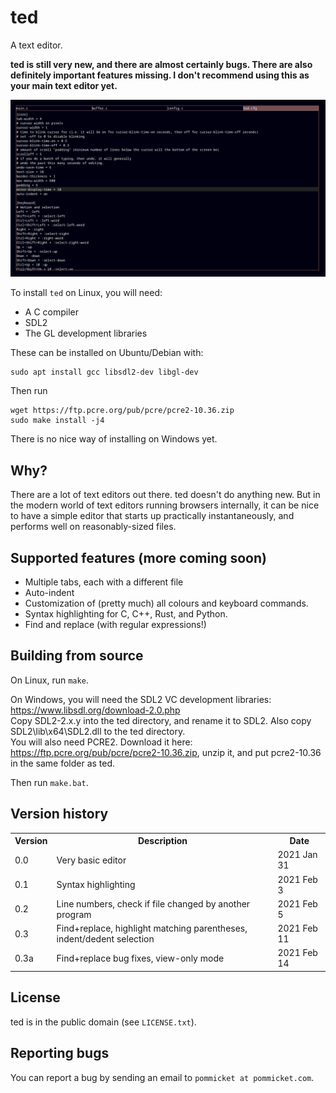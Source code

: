 # ted

A text editor.

**ted is still very new, and there are almost certainly bugs. There are also definitely important features missing. I don't recommend using this as your main text editor yet.**

<img src="ted.png">

To install `ted` on Linux, you will need:

- A C compiler
- SDL2
- The GL development libraries

These can be installed on Ubuntu/Debian with:

```
sudo apt install gcc libsdl2-dev libgl-dev
```

Then run

```
wget https://ftp.pcre.org/pub/pcre/pcre2-10.36.zip
sudo make install -j4
```

There is no nice way of installing on Windows yet.

## Why?

There are a lot of text editors out there. ted doesn't do anything new.
But in the modern world of text editors running browsers internally, it can be nice to have
a simple editor that starts up practically instantaneously, and performs well on reasonably-sized files.

## Supported features (more coming soon)

- Multiple tabs, each with a different file
- Auto-indent
- Customization of (pretty much) all colours and keyboard commands.
- Syntax highlighting for C, C++, Rust, and Python.
- Find and replace (with regular expressions!)

## Building from source

On Linux, run `make`.

On Windows, you will need the SDL2 VC development libraries: https://www.libsdl.org/download-2.0.php  
Copy SDL2-2.x.y into the ted directory, and rename it to SDL2. Also copy SDL2\lib\x64\SDL2.dll
to the ted directory.  
You will also need PCRE2. Download it here: https://ftp.pcre.org/pub/pcre/pcre2-10.36.zip,
unzip it, and put pcre2-10.36 in the same folder as ted.

Then run `make.bat`.

## Version history

<table>
<tr><th>Version</th> <th>Description</th> <th>Date</th></tr>
<tr><td>0.0</td> <td>Very basic editor</td> <td>2021 Jan 31</td></tr>
<tr><td>0.1</td> <td>Syntax highlighting</td> <td>2021 Feb 3</td></tr>
<tr><td>0.2</td> <td>Line numbers, check if file changed by another program</td> <td>2021 Feb 5</td></tr>
<tr><td>0.3</td> <td>Find+replace, highlight matching parentheses, indent/dedent selection</td> <td>2021 Feb 11</td></tr>
<tr><td>0.3a</td> <td>Find+replace bug fixes, view-only mode</td> <td>2021 Feb 14</td></tr>
</table>

## License

ted is in the public domain (see `LICENSE.txt`).

## Reporting bugs

You can report a bug by sending an email to `pommicket at pommicket.com`.

